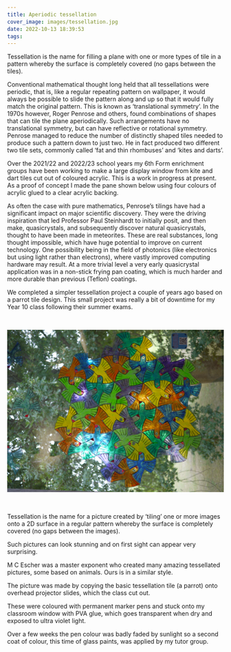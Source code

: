 ```yaml
---
title: Aperiodic tessellation
cover_image: images/tessellation.jpg
date: 2022-10-13 18:39:53
tags:
---
```

Tessellation is the name for filling a plane with one or more types of tile in a  pattern whereby the surface is completely covered (no gaps between the tiles).

Conventional mathematical thought long held that all tessellations were periodic, that is, like a regular repeating pattern on wallpaper, it would always be possible to slide the pattern along and up so that it would fully match the original pattern. This is known as ‘translational symmetry’. In the 1970s however, Roger Penrose and others, found combinations of shapes that can tile the plane aperiodically. Such arrangements have no translational symmetry, but can have reflective or rotational symmetry. Penrose managed to reduce the number of distinctly shaped tiles needed to produce such a pattern down to just two. He in fact produced two different two tile sets, commonly called ‘fat and thin rhombuses’ and ‘kites and darts’.

Over the 2021/22 and 2022/23 school years my 6th Form enrichment groups have been working to make a large display window from kite and dart tiles cut out of coloured acrylic. This is a work in progress at present.
As a proof of concept I made the pane shown below using four colours of acrylic glued to a clear acrylic backing.

As often the case with pure mathematics, Penrose’s tilings have had a significant impact on major scientific discovery.   They were the driving inspiration that led Professor Paul Steinhardt to initially posit, and then make, quasicrystals, and subsequently discover natural quasicrystals, thought to have been made in meteorites. These are real substances, long thought impossible, which have huge potential to improve on current technology. One possibility being in the field of photonics (like electronics but using light rather than electrons), where vastly improved computing hardware may result. At a more trivial level a very early quasicrystal application was in a non-stick frying pan coating, which is much harder and more durable than previous (Teflon) coatings.

We completed a simpler tessellation project a couple of years ago based on a parrot tile design. This small project was really a bit of downtime for my Year 10 class following their summer exams.

<br>

<img src="/images/Parrots_2.jpg" alt="parrots"
	title="parrots" width="100%" height="50%" />

<br>


Tessellation is the name for a picture created by ‘tiling’ one or more images onto a 2D surface in a regular pattern whereby the surface is completely covered (no gaps between the images).

Such pictures can look stunning and on first sight can appear very surprising.

M C Escher was a master exponent who created many amazing tessellated pictures, some based on animals.  Ours is in a similar style.

The picture was made by copying the basic tessellation tile (a parrot) onto overhead projector slides, which the class cut out.

These were coloured with permanent marker pens and stuck onto my classroom window with PVA glue, which goes transparent when dry and exposed to ultra violet light.

Over a few weeks the pen colour was badly faded by sunlight so a second coat of colour, this time of glass paints, was applied by my tutor group.
